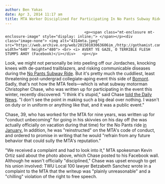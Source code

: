 ```yaml
---
author: Ben Yakas
date: Apr 3, 2014 11:17 am
title: MTA Worker Disciplined For Participating In No Pants Subway Ride
---
```


	
										<p><span class="mt-enclosure mt-enclosure-image" style="display: inline;"> </span></p><div class="image-none"> <img alt="4314mta.jpeg" src="https://web.archive.org/web/20150103063606im_/http://gothamist.com/attachments/byakas/4314mta.jpeg" width="640" height="480"> <br> <i> AVERT YE GAZE, O TERRIBLE FLESH STUMPS AHOY (Facebook)</i></div>   <p></p>

<p>Look, we might not personally be into peeling off our Jordaches, knocking knees with de-pantsed trailblazers, and risking communicable diseases during the <a href="https://web.archive.org/web/20150103063606/http://gothamist.com/tags/nopantssubwayride">No Pants Subway Ride</a>. But it&apos;s pretty much the cuddliest, least threatening post-undergrad collegiate-aping event this side of <a href="https://web.archive.org/web/20150103063606/https://www.youtube.com/watch?v=j8XGmZ8HDIU">Bomont</a>. Sadly, that&apos;s not how the MTA feels&#x2014;which is what subway motorman Christopher Chase, who was written up for participating in the event this winter, recently discovered: &quot;I think it&apos;s stupid,&quot; said Chase <a href="https://web.archive.org/web/20150103063606/http://www.nydailynews.com/new-york/mta-worker-spanked-joining-pants-subway-ride-article-1.1743702">told the Daily News</a>. &quot;I don&apos;t see the point in making such a big deal over nothing. I wasn&apos;t on duty or in uniform or anything like that, and it was a public event.&quot;</p>

<p>Chase, 39, who has worked for the MTA for nine years, was written up for &quot;conduct unbecoming&quot; for going in his skivvies on his day off (he was actually officially on vacation during that time) for the No Pants ride <a href="https://web.archive.org/web/20150103063606/http://gothamist.com/2014/01/13/photos_no_pants_subway_ride.php#photo-1">in January.</a> In addition, he was &quot;reinstructed&quot; on the MTA&apos;s code of conduct, and ordered to promise in writing that he would &quot;refrain from any future behavior that could sully the MTA&apos;s reputation.&quot;</p>

<p>&quot;We received a complaint and had to look into it,&quot; MTA spokesman Kevin Ortiz said about the photo above, which Chase posted to his Facebook wall. Although he wasn&apos;t officially &quot;disciplined,&quot; Chase was upset enough to get his union involved: TWU Local 100 lawyer Betzabeth Sanchez wrote in a complaint to the MTA that the writeup was &quot;plainly unreasonable&quot; and a &quot;chilling&quot; violation of the right to free speech. </p>					
										
									
				